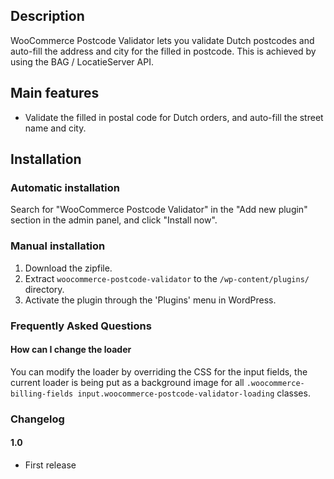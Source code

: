 ## Description

WooCommerce Postcode Validator lets you validate Dutch postcodes and auto-fill the address and city for the filled in postcode. This is achieved by using the BAG / LocatieServer API.

## Main features
- Validate the filled in postal code for Dutch orders, and auto-fill the street name and city.

## Installation

### Automatic installation
Search for "WooCommerce Postcode Validator" in the "Add new plugin" section in the admin panel, and click "Install now".

### Manual installation

1. Download the zipfile.
2. Extract `woocommerce-postcode-validator` to the `/wp-content/plugins/` directory.
3. Activate the plugin through the 'Plugins' menu in WordPress.

### Frequently Asked Questions

#### How can I change the loader ####

You can modify the loader by overriding the CSS for the input fields, the current loader is being put as a background image for all `.woocommerce-billing-fields input.woocommerce-postcode-validator-loading` classes.

### Changelog

#### 1.0 ####
* First release